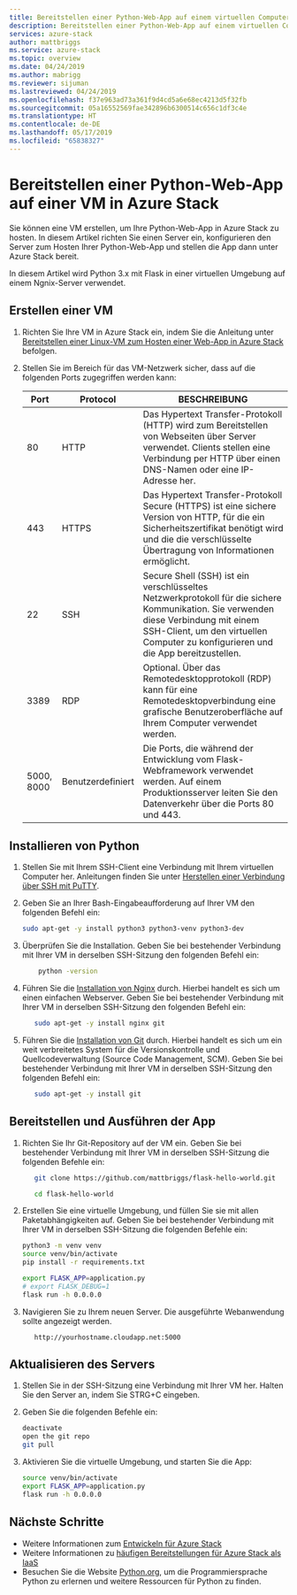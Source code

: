 ```yaml
---
title: Bereitstellen einer Python-Web-App auf einem virtuellen Computer in Azure Stack | Microsoft-Dokumentation
description: Bereitstellen einer Python-Web-App auf einem virtuellen Computer in Azure Stack.
services: azure-stack
author: mattbriggs
ms.service: azure-stack
ms.topic: overview
ms.date: 04/24/2019
ms.author: mabrigg
ms.reviewer: sijuman
ms.lastreviewed: 04/24/2019
ms.openlocfilehash: f37e963ad73a361f9d4cd5a6e68ec4213d5f32fb
ms.sourcegitcommit: 05a16552569fae342896b6300514c656c1df3c4e
ms.translationtype: HT
ms.contentlocale: de-DE
ms.lasthandoff: 05/17/2019
ms.locfileid: "65838327"
---
```

# <a name="deploy-a-python-web-app-to-a-vm-in-azure-stack"></a>Bereitstellen einer Python-Web-App auf einer VM in Azure Stack

Sie können eine VM erstellen, um Ihre Python-Web-App in Azure Stack zu hosten. In diesem Artikel richten Sie einen Server ein, konfigurieren den Server zum Hosten Ihrer Python-Web-App und stellen die App dann unter Azure Stack bereit.

In diesem Artikel wird Python 3.x mit Flask in einer virtuellen Umgebung auf einem Ngnix-Server verwendet.

## <a name="create-a-vm"></a>Erstellen einer VM

1. Richten Sie Ihre VM in Azure Stack ein, indem Sie die Anleitung unter [Bereitstellen einer Linux-VM zum Hosten einer Web-App in Azure Stack](azure-stack-dev-start-howto-deploy-linux.md) befolgen.

2. Stellen Sie im Bereich für das VM-Netzwerk sicher, dass auf die folgenden Ports zugegriffen werden kann:

    | Port | Protocol | BESCHREIBUNG |
    | --- | --- | --- |
    | 80 | HTTP | Das Hypertext Transfer-Protokoll (HTTP) wird zum Bereitstellen von Webseiten über Server verwendet. Clients stellen eine Verbindung per HTTP über einen DNS-Namen oder eine IP-Adresse her. |
    | 443 | HTTPS | Das Hypertext Transfer-Protokoll Secure (HTTPS) ist eine sichere Version von HTTP, für die ein Sicherheitszertifikat benötigt wird und die die verschlüsselte Übertragung von Informationen ermöglicht. |
    | 22 | SSH | Secure Shell (SSH) ist ein verschlüsseltes Netzwerkprotokoll für die sichere Kommunikation. Sie verwenden diese Verbindung mit einem SSH-Client, um den virtuellen Computer zu konfigurieren und die App bereitzustellen. |
    | 3389 | RDP | Optional. Über das Remotedesktopprotokoll (RDP) kann für eine Remotedesktopverbindung eine grafische Benutzeroberfläche auf Ihrem Computer verwendet werden.   |
    | 5000, 8000 | Benutzerdefiniert | Die Ports, die während der Entwicklung vom Flask-Webframework verwendet werden. Auf einem Produktionsserver leiten Sie den Datenverkehr über die Ports 80 und 443. |

## <a name="install-python"></a>Installieren von Python

1. Stellen Sie mit Ihrem SSH-Client eine Verbindung mit Ihrem virtuellen Computer her. Anleitungen finden Sie unter [Herstellen einer Verbindung über SSH mit PuTTY](azure-stack-dev-start-howto-ssh-public-key.md#connect-with-ssh-by-using-putty).
2. Geben Sie an Ihrer Bash-Eingabeaufforderung auf Ihrer VM den folgenden Befehl ein:

    ```bash  
    sudo apt-get -y install python3 python3-venv python3-dev
    ```

3. Überprüfen Sie die Installation. Geben Sie bei bestehender Verbindung mit Ihrer VM in derselben SSH-Sitzung den folgenden Befehl ein:

    ```bash  
        python -version
    ```

3. Führen Sie die [Installation von Nginx](https://www.nginx.com/resources/wiki/) durch. Hierbei handelt es sich um einen einfachen Webserver. Geben Sie bei bestehender Verbindung mit Ihrer VM in derselben SSH-Sitzung den folgenden Befehl ein:

    ```bash  
       sudo apt-get -y install nginx git
    ```

4. Führen Sie die [Installation von Git](https://git-scm.com) durch. Hierbei handelt es sich um ein weit verbreitetes System für die Versionskontrolle und Quellcodeverwaltung (Source Code Management, SCM). Geben Sie bei bestehender Verbindung mit Ihrer VM in derselben SSH-Sitzung den folgenden Befehl ein:

    ```bash  
       sudo apt-get -y install git
    ```

## <a name="deploy-and-run-the-app"></a>Bereitstellen und Ausführen der App

1. Richten Sie Ihr Git-Repository auf der VM ein. Geben Sie bei bestehender Verbindung mit Ihrer VM in derselben SSH-Sitzung die folgenden Befehle ein:

    ```bash  
       git clone https://github.com/mattbriggs/flask-hello-world.git
    
       cd flask-hello-world
    ```

2. Erstellen Sie eine virtuelle Umgebung, und füllen Sie sie mit allen Paketabhängigkeiten auf. Geben Sie bei bestehender Verbindung mit Ihrer VM in derselben SSH-Sitzung die folgenden Befehle ein:

    ```bash  
    python3 -m venv venv
    source venv/bin/activate
    pip install -r requirements.txt
    
    export FLASK_APP=application.py
    # export FLASK_DEBUG=1 
    flask run -h 0.0.0.0
    ```

3. Navigieren Sie zu Ihrem neuen Server. Die ausgeführte Webanwendung sollte angezeigt werden.

    ```HTTP  
       http://yourhostname.cloudapp.net:5000
    ```

## <a name="update-your-server"></a>Aktualisieren des Servers

1. Stellen Sie in der SSH-Sitzung eine Verbindung mit Ihrer VM her. Halten Sie den Server an, indem Sie STRG+C eingeben.

2. Geben Sie die folgenden Befehle ein:

    ```bash  
    deactivate
    open the git repo
    git pull
    ```

3. Aktivieren Sie die virtuelle Umgebung, und starten Sie die App:

    ```bash  
    source venv/bin/activate
    export FLASK_APP=application.py
    flask run -h 0.0.0.0
    ```

## <a name="next-steps"></a>Nächste Schritte

- Weitere Informationen zum [Entwickeln für Azure Stack](azure-stack-dev-start.md)
- Weitere Informationen zu [häufigen Bereitstellungen für Azure Stack als IaaS](azure-stack-dev-start-deploy-app.md)
- Besuchen Sie die Website [Python.org](https://www.python.org), um die Programmiersprache Python zu erlernen und weitere Ressourcen für Python zu finden.
